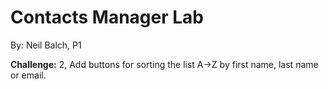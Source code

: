 # Contacts Manager Lab

By: Neil Balch, P1

**Challenge:** 2, Add buttons for sorting the list A->Z by first name, last name or email.